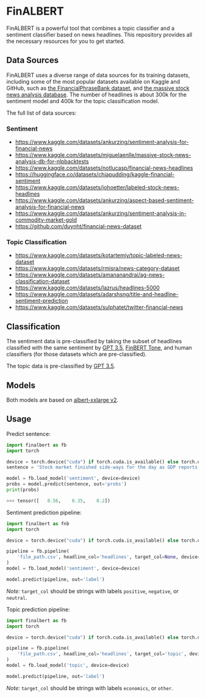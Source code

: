 # FinALBERT

FinALBERT is a powerful tool that combines a topic classifier and a sentiment classifier based on news headlines. This repository provides all the necessary resources for you to get started.

## Data Sources

FinALBERT uses a diverse range of data sources for its training datasets, including some of the most popular datasets available on Kaggle and GitHub, such as [the FinancialPhraseBank dataset](https://www.kaggle.com/datasets/ankurzing/sentiment-analysis-for-financial-news), and [the massive stock news analysis database](https://www.kaggle.com/datasets/miguelaenlle/massive-stock-news-analysis-db-for-nlpbacktests). The number of headlines is about 300k for the sentiment model and 400k for the topic classification model.

The full list of data sources:

### Sentiment

- <https://www.kaggle.com/datasets/ankurzing/sentiment-analysis-for-financial-news>
- <https://www.kaggle.com/datasets/miguelaenlle/massive-stock-news-analysis-db-for-nlpbacktests>
- <https://www.kaggle.com/datasets/notlucasp/financial-news-headlines>
- <https://huggingface.co/datasets/chiapudding/kaggle-financial-sentiment>
- <https://www.kaggle.com/datasets/johoetter/labeled-stock-news-headlines>
- <https://www.kaggle.com/datasets/ankurzing/aspect-based-sentiment-analysis-for-financial-news>
- <https://www.kaggle.com/datasets/ankurzing/sentiment-analysis-in-commodity-market-gold>
- <https://github.com/duynht/financial-news-dataset>

### Topic Classification

- <https://www.kaggle.com/datasets/kotartemiy/topic-labeled-news-dataset>
- <https://www.kaggle.com/datasets/rmisra/news-category-dataset>
- <https://www.kaggle.com/datasets/amananandrai/ag-news-classification-dataset>
- <https://www.kaggle.com/datasets/lazrus/headlines-5000>
- <https://www.kaggle.com/datasets/adarshsng/title-and-headline-sentiment-prediction>
- <https://www.kaggle.com/datasets/sulphatet/twitter-financial-news>

## Classification

The sentiment data is pre-classified by taking the subset of headlines classified with the same sentiment by [GPT 3.5](https://platform.openai.com/docs/models/gpt-3-5), [FinBERT Tone](https://huggingface.co/yiyanghkust/finbert-tone), and human classifiers (for those datasets which are pre-classified).

The topic data is pre-classified by [GPT 3.5](https://platform.openai.com/docs/models/gpt-3-5).

## Models

Both models are based on [albert-xxlarge v2](https://huggingface.co/albert-xxlarge-v2).

## Usage

Predict sentence:

```python
import finalbert as fb
import torch

device = torch.device("cuda") if torch.cuda.is_available() else torch.device("cpu")
sentence = 'Stock market finished side-ways for the day as GDP reports are released'

model = fb.load_model('sentiment', device=device)
probs = model.predict(sentence, out='probs')
print(probs)

>>> tensor([   0.56,    0.35,    0.2])
```

Sentiment prediction pipeline:

```python
import finalbert as fnb
import torch

device = torch.device("cuda") if torch.cuda.is_available() else torch.device("cpu")

pipeline = fb.pipeline(
    'file_path.csv', headline_col='headlines', target_col=None, device=device
)
model = fb.load_model('sentiment', device=device)

model.predict(pipeline, out='label')
```

*Note:* `target_col` should be strings with labels `positive`, `negative`, or `neutral`.

Topic prediction pipeline:

```python
import finalbert as fb
import torch

device = torch.device("cuda") if torch.cuda.is_available() else torch.device("cpu")

pipeline = fb.pipeline(
    'file_path.csv', headline_col='headlines', target_col='topic', device=device
)
model = fb.load_model('topic', device=device)

model.predict(pipeline, out='label')
```

*Note:* `target_col` should be strings with labels `economics`, or `other`.
